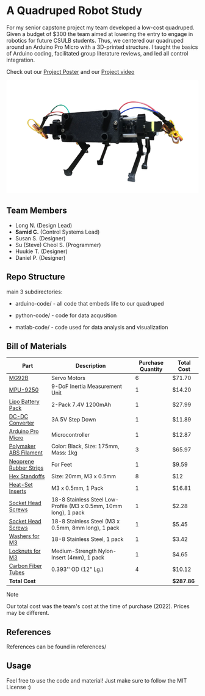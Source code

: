 # A Quadruped Robot Study
For my senior capstone project my team developed a low-cost quadruped. Given a budget of $300 the team aimed at lowering the entry to engage in robotics for future CSULB students. Thus, we centered our quadruped around an Arduino Pro Micro with a 3D-printed structure. I taught the basics of Arduino coding, facilitated group literature reviews, and led all control integration.

Check out our [Project Poster](assets/poster.pdf) and our [Project video](https://www.youtube.com/watch?v=XFA9bQ_TH7U)

<div align="center">
  <img src="assets/quadruped.png" alt="doggo">
</div>

## Team Members
- Long N. (Design Lead)
- **Samid C.** (Control Systems Lead)
- Susan S. (Designer)
- Su (Steve) Cheol S. (Programmer)
- Huukie T. (Designer)
- Daniel P. (Designer)

## Repo Structure

main 3 subdirectories:

- arduino-code/ - all code that embeds life to our quadruped

- python-code/ - code for data acqusition

- matlab-code/ - code used for data analysis and visualization

## Bill of Materials

| Part                 | Description                                       | Purchase Quantity | Total Cost |
| -------------------- | ---------------------------------                 | ----------------- | ---------- |
| [MG92B](https://www.adafruit.com/product/2307?gclid=CjwKCAjwp8OpBhAFEiwAG7NaEr2StVQj5ZbsFX6eUbTgtrtlry9KsD3TUezsS-bsu2vypxqO1LqEjxoCXX0QAvD_BwE)                | Servo Motors                                      | 6                | $71.70     |
| [MPU-9250](https://www.seeedstudio.com/Grove-IMU-9DOF-v2-0.html#reviews)             | 9-DoF Inertia Measurement Unit                    | 1                | $14.20     |
| [Lipo Battery Pack](https://www.amazon.com/Blomiky-1200mAH-Battery-Charger-Quadcopter/dp/B07DB52T49/ref=sr_1_6?crid=2QXBP94VLKP75&keywords=lipo+battery+2c+jst+connector&qid=1649957482&s=toys-and-games&sprefix=lipo+battery+2c+jst+connector%2Ctoys-and-games%2C110&sr=1-6)    | 2-Pack 7.4V 1200mAh                               | 1                | $27.99     |
| [DC-DC Converter](https://www.amazon.com/ShareGoo-Converter-Module-Quadcopter-Holder/dp/B07DYXTX9H/ref=pd_lpo_2?pd_rd_i=B07DYXTX9H&psc=1)      | 3A 5V Step Down                                   | 1                | $11.89     |
| [Arduino Pro Micro](https://www.amazon.com/OSOYOO-ATmega32U4-arduino-Leonardo-ATmega328/dp/B012FOV17O?th=1)    | Microcontroller                                   | 1                | $12.87     |
| [Polymaker ABS Filament](https://www.amazon.com/PolyLite-Printer-Filament-ABS-2-2lb/dp/B07199449V?ref_=ast_sto_dp&th=1)| Color: Black, Size: 175mm, Mass: 1kg             | 3                | $65.97     |
| [Neoprene Rubber Strips](https://www.amazon.com/Neoprene-Warehouse-Stripping-Flooring-Supports/dp/B08PK7JDZY/ref=asc_df_B08PK7JDZY/?tag=hyprod-20&linkCode=df0&hvadid=475751226427&hvpos=&hvnetw=g&hvrand=2301332504410511749&hvpone=&hvptwo=&hvqmt=&hvdev=c&hvdvcmdl=&hvlocint=&hvlocphy=9031077&hvtargid=pla-1182394351386&th=1)| For Feet                                         | 1                | $9.59      |
| [Hex Standoffs](https://www.mcmaster.com/94868a176/)         | Size: 20mm, M3 x 0.5mm                            | 8                | $12        |
| [Heat-Set Inserts](https://www.mcmaster.com/94180A331/)     | M3 x 0.5mm, 1 Pack                                | 1                | $16.81     |
| [Socket Head Screws](https://www.mcmaster.com/92855a310/)   | 18-8 Stainless Steel Low-Profile (M3 x 0.5mm, 10mm long), 1 pack | 1  | $2.28     |
| [Socket Head Screws](https://www.mcmaster.com/91292A112/)   | 18-8 Stainless Steel (M3 x 0.5mm, 8mm long), 1 pack             | 1  | $5.45     |
| [Washers for M3](https://www.mcmaster.com/98689A112/)       | 18-8 Stainless Steel, 1 pack                                      | 1  | $3.42     |
| [Locknuts for M3](https://www.mcmaster.com/90576A102/)      | Medium-Strength Nylon-Insert (4mm), 1 pack                       | 1  | $4.65     |
| [Carbon Fiber Tubes](https://www.mcmaster.com/2153T119/)   | 0.393'' OD (12" Lg.)                                        | 4  | $10.12    |
| **Total Cost**       |                                                   |                   | **$287.86** |

> [!NOTE]
> Our total cost was the team's cost at the time of purchase (2022). Prices may be different.

## References

References can be found in references/


## Usage
Feel free to use the code and material! Just make sure to follow the MIT License :)
